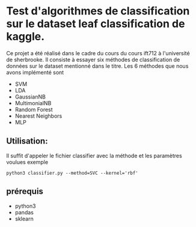 # Test d'algorithmes de classification sur le dataset leaf classification de kaggle.

Ce projet a été réalisé dans le cadre du cours du cours ift712 à l'université de sherbrooke. Il consiste à essayer six méthodes de
classification de données sur le dataset mentionné dans le titre. Les 6 méthodes que nous avons implémenté sont
* SVM
* LDA
* GaussianNB
* MultimonialNB
* Random Forest
* Nearest Neighbors
* MLP

## Utilisation:
Il suffit d'appeler le fichier classifier avec la méthode et les paramètres voulues
exemple 

`python3 classifier.py --method=SVC --kernel='rbf' `

## prérequis 
* python3
* pandas
* sklearn 
